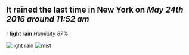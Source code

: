 ## It rained the last time in New York on *May 24th 2016 around 11:52 am*
💧  **light rain** *Humidity 87%*

![light rain](http://openweathermap.org/img/w/10d.png) ![mist](http://openweathermap.org/img/w/50d.png)
